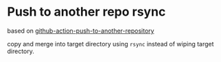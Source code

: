 # Push to another repo rsync

based on [github-action-push-to-another-repository](https://github.com/cpina/github-action-push-to-another-repository)

copy and merge into target directory using `rsync` instead of wiping target directory.
